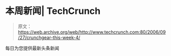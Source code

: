 # 本周新闻| TechCrunch

> 原文：<https://web.archive.org/web/http://www.techcrunch.com:80/2006/09/27/crunchgear-this-week-4/>

每日为您提供最新头条新闻